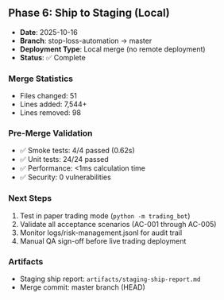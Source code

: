 
## Phase 6: Ship to Staging (Local)
- **Date**: 2025-10-16
- **Branch**: stop-loss-automation → master
- **Deployment Type**: Local merge (no remote deployment)
- **Status**: ✅ Complete

### Merge Statistics
- Files changed: 51
- Lines added: 7,544+
- Lines removed: 98

### Pre-Merge Validation
- ✅ Smoke tests: 4/4 passed (0.62s)
- ✅ Unit tests: 24/24 passed
- ✅ Performance: <1ms calculation time
- ✅ Security: 0 vulnerabilities

### Next Steps
1. Test in paper trading mode (`python -m trading_bot`)
2. Validate all acceptance scenarios (AC-001 through AC-005)
3. Monitor logs/risk-management.jsonl for audit trail
4. Manual QA sign-off before live trading deployment

### Artifacts
- Staging ship report: `artifacts/staging-ship-report.md`
- Merge commit: master branch (HEAD)

